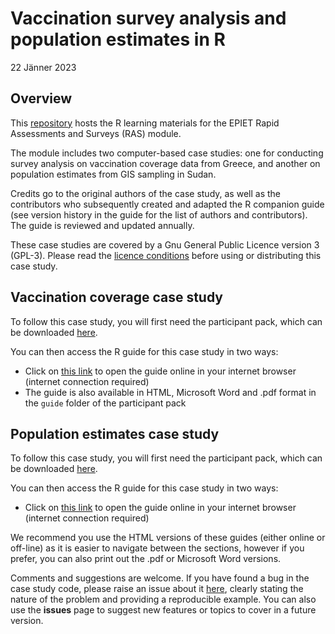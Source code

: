 Vaccination survey analysis and population estimates in R
================
22 Jänner 2023

<!-- README.md is generated from README.Rmd. Please edit that file -->

## Overview

This [repository](https://github.com/EPIET/RapidAssessmentSurveys) hosts
the R learning materials for the EPIET Rapid Assessments and Surveys
(RAS) module.

The module includes two computer-based case studies: one for conducting
survey analysis on vaccination coverage data from Greece, and another on
population estimates from GIS sampling in Sudan.

Credits go to the original authors of the case study, as well as the
contributors who subsequently created and adapted the R companion guide
(see version history in the guide for the list of authors and
contributors). The guide is reviewed and updated annually.

These case studies are covered by a Gnu General Public Licence version 3
(GPL-3). Please read the [licence
conditions](https://github.com/EPIET/RapidAssessmentSurveys/blob/master/LICENSE)
before using or distributing this case study.

## Vaccination coverage case study

To follow this case study, you will first need the participant pack,
which can be downloaded
[here](https://github.com/EPIET/RapidAssessmentSurveys/raw/master/docs/RAS_VCE_R_guide_2022.zip).

You can then access the R guide for this case study in two ways:

- Click on [this
  link](https://epiet.github.io/RapidAssessmentSurveys/RAS_VCE_R_guide_2022.html)
  to open the guide online in your internet browser (internet connection
  required)
- The guide is also available in HTML, Microsoft Word and .pdf format in
  the `guide` folder of the participant pack

## Population estimates case study

To follow this case study, you will first need the participant pack,
which can be downloaded
[here](https://github.com/EPIET/RapidAssessmentSurveys/raw/master/docs/gis_sampling.zip).

You can then access the R guide for this case study in two ways:

- Click on [this
  link](https://epiet.github.io/RapidAssessmentSurveys/gis_sampling.html)
  to open the guide online in your internet browser (internet connection
  required)

We recommend you use the HTML versions of these guides (either online or
off-line) as it is easier to navigate between the sections, however if
you prefer, you can also print out the .pdf or Microsoft Word versions.

Comments and suggestions are welcome. If you have found a bug in the
case study code, please raise an issue about it
[here](https://github.com/EPIET/RapidAssessmentSurveys/issues), clearly
stating the nature of the problem and providing a reproducible example.
You can also use the **issues** page to suggest new features or topics
to cover in a future version.
